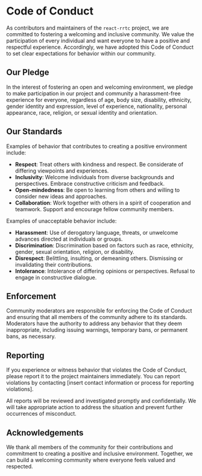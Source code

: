 # Code of Conduct

As contributors and maintainers of the `react-rrtc` project, we are committed to fostering a welcoming and inclusive community. We value the participation of every individual and want everyone to have a positive and respectful experience. Accordingly, we have adopted this Code of Conduct to set clear expectations for behavior within our community.

## Our Pledge

In the interest of fostering an open and welcoming environment, we pledge to make participation in our project and community a harassment-free experience for everyone, regardless of age, body size, disability, ethnicity, gender identity and expression, level of experience, nationality, personal appearance, race, religion, or sexual identity and orientation.

## Our Standards

Examples of behavior that contributes to creating a positive environment include:

- **Respect**: Treat others with kindness and respect. Be considerate of differing viewpoints and experiences.
- **Inclusivity**: Welcome individuals from diverse backgrounds and perspectives. Embrace constructive criticism and feedback.
- **Open-mindedness**: Be open to learning from others and willing to consider new ideas and approaches.
- **Collaboration**: Work together with others in a spirit of cooperation and teamwork. Support and encourage fellow community members.

Examples of unacceptable behavior include:

- **Harassment**: Use of derogatory language, threats, or unwelcome advances directed at individuals or groups.
- **Discrimination**: Discrimination based on factors such as race, ethnicity, gender, sexual orientation, religion, or disability.
- **Disrespect**: Belittling, insulting, or demeaning others. Dismissing or invalidating their contributions.
- **Intolerance**: Intolerance of differing opinions or perspectives. Refusal to engage in constructive dialogue.

## Enforcement

Community moderators are responsible for enforcing the Code of Conduct and ensuring that all members of the community adhere to its standards. Moderators have the authority to address any behavior that they deem inappropriate, including issuing warnings, temporary bans, or permanent bans, as necessary.

## Reporting

If you experience or witness behavior that violates the Code of Conduct, please report it to the project maintainers immediately. You can report violations by contacting [insert contact information or process for reporting violations].

All reports will be reviewed and investigated promptly and confidentially. We will take appropriate action to address the situation and prevent further occurrences of misconduct.

## Acknowledgements

We thank all members of the community for their contributions and commitment to creating a positive and inclusive environment. Together, we can build a welcoming community where everyone feels valued and respected.
